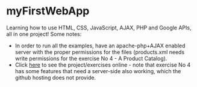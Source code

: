 # myFirstWebApp
Learning how to use HTML, CSS, JavaScript, AJAX, PHP and Google APIs, all in one project! Some notes:
- In order to run all the examples, have an apache-php+AJAX enabled server with the proper
permissions for the files (products.xml needs write permissions for the exercise No 4 - A Product Catalog).
- Click [here](https://bblodfon.github.io/my-first-web-app/1st_Web_assignment.html) to see the project/exercises online - note that exercise No 4 has some features that need a server-side also working, which the github hosting does not provide.
